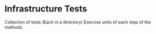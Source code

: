 # Infrastructure Tests
Collection of tests (Each in a directory)
Exercise units of each step of the methods
